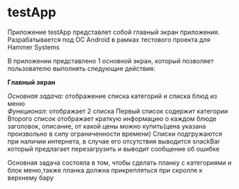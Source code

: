 # testApp
<p>Приложение testApp представлет собой главный экран приложения. Разрабатывается под ОС Android в рамках тестового проекта для Hammer Systems</p>
<p>В приложении представлено 1 основной экран, который позволяет пользователю выполнять следующие действия:</p>
<b>Главный экран</b>
<p>
<i>Основная задача:</i> отображение списка категорий и списка блюд из меню</br>
<i>Функционал:</i> отображает 2 списка Первый список содержит категории
 Второго список отображает краткую информацию о каждом блюде заголовок, описание, от какой цены можно купить(цена указана произвольно в силу ограниченности времени)
 Списки подгружаются при наличии интернета, в случае его отсутствия выводится snackBar который предлагает перезагрузить и выводит сообщение об ошибке
</p>
<p>
  Основная задача состояла в том, чтобы сделать планку с категориями и блок меню,также планка должна прикрепляться при скролле к верхнему бару
</p>
